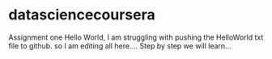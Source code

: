 # datasciencecoursera
Assignment one
Hello World,
I am struggling with pushing the HelloWorld txt file to github.
so I am editing all here....
Step by step we will learn...

